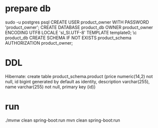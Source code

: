 # prepare db
sudo -u postgres psql
CREATE USER product_owner WITH PASSWORD 'product_owner';
CREATE DATABASE product_db OWNER product_owner ENCODING UTF8 LOCALE 'sl_SI.UTF-8' TEMPLATE template0;
\c product_db
CREATE SCHEMA IF NOT EXISTS product_schema AUTHORIZATION product_owner;

# DDL

Hibernate: create table product_schema.product (price numeric(14,2) not null, id bigint generated by default as identity, description varchar(255), name varchar(255) not null, primary key (id))


# run
./mvnw clean spring-boot:run
mvn clean spring-boot:run